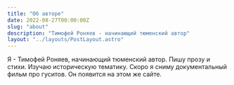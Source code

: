 ```yaml
---
title: "Об авторе"
date: 2022-08-27T00:00:00Z
slug: "about"
description: "Тимофей Роняев - начинающий тюменский автор"
layout: "../layouts/PostLayout.astro"
---
```


Я - Тимофей Роняев, начинающий тюменский автор. Пишу прозу и стихи. Изучаю историческую тематику. Скоро я сниму документальный фильм про гуситов. Он появится на этом же сайте.
